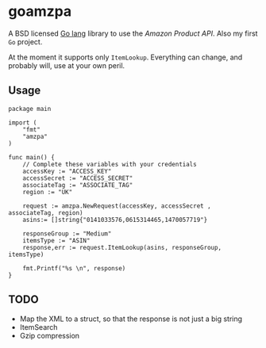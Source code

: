 # goamzpa

A BSD licensed [Go lang](http://golang.org) library to use the _Amazon Product API_. 
Also my first `Go` project.

At the moment it supports only `ItemLookup`. Everything can change, and
probably will, use at your own peril.

## Usage
    
    package main

	import (
		"fmt"
		"amzpa"
	)

	func main() {
	    // Complete these variables with your credentials
		accessKey := "ACCESS_KEY"
		accessSecret := "ACCESS_SECRET"
		associateTag := "ASSOCIATE_TAG"
		region := "UK"
	
		request := amzpa.NewRequest(accessKey, accessSecret , associateTag, region)
		asins:= []string{"0141033576,0615314465,1470057719"}
		
		responseGroup := "Medium"
		itemsType := "ASIN"
		response,err := request.ItemLookup(asins, responseGroup, itemsType)

	    fmt.Printf("%s \n", response)
	}
 
 

## TODO
* Map the XML to a struct, so that the response is not just a big string
* ItemSearch
* Gzip compression

